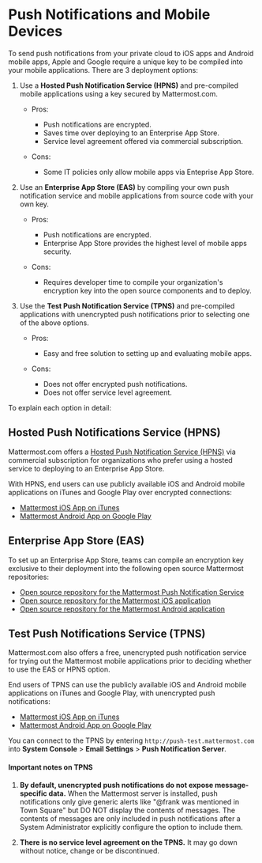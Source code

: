 # Push Notifications and Mobile Devices 

To send push notifications from your private cloud to iOS apps and Android mobile apps, Apple and Google require a unique key to be compiled into your mobile applications. There are 3 deployment options: 

1. Use a **Hosted Push Notification Service (HPNS)** and pre-compiled mobile applications using a key secured by Mattermost.com. 

    - Pros: 
        - Push notifications are encrypted.
        - Saves time over deploying to an Enterprise App Store. 
        - Service level agreement offered via commercial subscription. 		  

    - Cons: 
        - Some IT policies only allow mobile apps via Enteprise App Store.

2. Use an **Enterprise App Store (EAS)** by compiling your own push notification service and mobile applications from source code with your own key.

    - Pros: 
        - Push notifications are encrypted.
        - Enterprise App Store provides the highest level of mobile apps security. 

    - Cons: 
        - Requires developer time to compile your organization's encryption key into the open source components and to deploy.

3. Use the **Test Push Notification Service (TPNS)** and pre-compiled applications with unencrypted push notifications prior to selecting one of the above options.

    - Pros:
        - Easy and free solution to setting up and evaluating mobile apps.

    - Cons: 
        - Does not offer encrypted push notifications.
        - Does not offer service level agreement.
  
To explain each option in detail: 

## Hosted Push Notifications Service (HPNS) 

Mattermost.com offers a [Hosted Push Notification Service (HPNS)](https://about.mattermost.com/pre-compiled/) via commercial subscription for organizations who prefer using a hosted service to deploying to an Enterprise App Store. 

With HPNS, end users can use publicly available iOS and Android mobile applications on iTunes and Google Play over encrypted connections: 

- [Mattermost iOS App on iTunes](https://itunes.apple.com/us/app/mattermost/id984966508?mt=8)
- [Mattermost Android App on Google Play](https://play.google.com/store/apps/details?id=com.mattermost.mattermost&hl=en)

## Enterprise App Store (EAS)

To set up an Enterprise App Store, teams can compile an encryption key exclusive to their deployment into the following open source Mattermost repositories: 

- [Open source repository for the Mattermost Push Notification Service](https://github.com/mattermost/push-proxy)
- [Open source repository for the Mattermost iOS application](https://github.com/mattermost/ios)
- [Open source repository for the Mattermost Android application](https://github.com/mattermost/android) 

## Test Push Notifications Service (TPNS) 

Mattermost.com also offers a free, unencrypted push notification service for trying out the Mattermost mobile applications prior to deciding whether to use the EAS or HPNS option. 

End users of TPNS can use the publicly available iOS and Android mobile applications on iTunes and Google Play, with unencrypted push notifications: 

- [Mattermost iOS App on iTunes](https://itunes.apple.com/us/app/mattermost/id984966508?mt=8)
- [Mattermost Android App on Google Play](https://play.google.com/store/apps/details?id=com.mattermost.mattermost&hl=en)

You can connect to the TPNS by entering `http://push-test.mattermost.com` into **System Console** > **Email Settings** > **Push Notification Server**.

#### Important notes on TPNS

1. **By default, unencrypted push notifications do not expose message-specific data.**  When the Mattermost server is installed, push notifications only give generic alerts like "@frank was mentioned in Town Square" but DO NOT display the contents of messages. The contents of messages are only included in push notifications after a System Administrator explicitly configure the option to include them. 

2. **There is no service level agreement on the TPNS.** It may go down without notice, change or be discontinued. 


